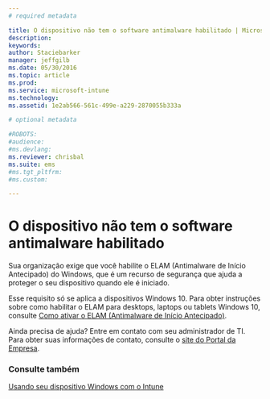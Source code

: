 ```yaml
---
# required metadata

title: O dispositivo não tem o software antimalware habilitado | Microsoft Intune
description:
keywords:
author: Staciebarker
manager: jeffgilb
ms.date: 05/30/2016
ms.topic: article
ms.prod:
ms.service: microsoft-intune
ms.technology:
ms.assetid: 1e2ab566-561c-499e-a229-2870055b333a

# optional metadata

#ROBOTS:
#audience:
#ms.devlang:
ms.reviewer: chrisbal
ms.suite: ems
#ms.tgt_pltfrm:
#ms.custom:

---
```



# O dispositivo não tem o software antimalware habilitado

Sua organização exige que você habilite o ELAM (Antimalware de Início Antecipado) do Windows, que é um recurso de segurança que ajuda a proteger o seu dispositivo quando ele é iniciado. 

Esse requisito só se aplica a dispositivos Windows 10. Para obter instruções sobre como habilitar o ELAM para desktops, laptops ou tablets Windows 10, consulte [Como ativar o ELAM (Antimalware de Início Antecipado)](https://gallery.technet.microsoft.com/How-to-turn-on-Early-84552ec5).

Ainda precisa de ajuda? Entre em contato com seu administrador de TI. Para obter suas informações de contato, consulte o [site do Portal da Empresa](http://portal.manage.microsoft.com).

### Consulte também
[Usando seu dispositivo Windows com o Intune](using-your-windows-device-with-intune.md)

<!--HONumber=Jun16_HO2-->


